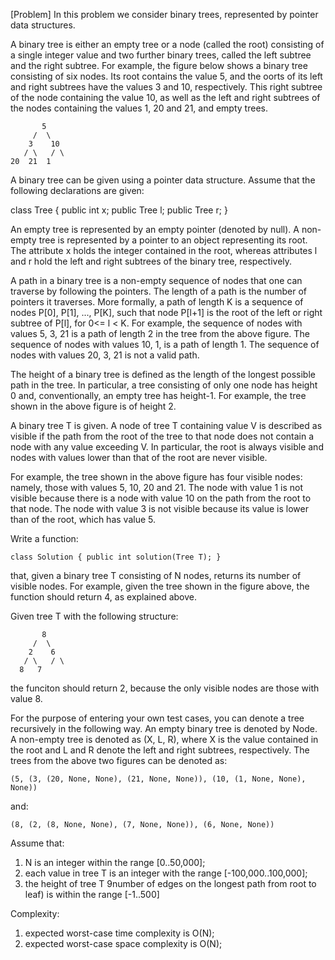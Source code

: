 [Problem]
In this problem we consider binary trees, represented by pointer data structures.

A binary tree is either an empty tree or a node (called the root) consisting of a single integer value and two further binary trees, called the left subtree and the right subtree.
For example, the figure below shows a binary tree consisting of six nodes. Its root contains the value 5, and the oorts of its left and right subtrees have the values 3 and 10, respectively. This right subtree of the node containing the value 10, as well as the left and right subtrees of the nodes containing the values 1, 20 and 21, and empty trees.


           5
         /  \
        3    10
       / \   / \
    20  21  1

A binary tree can be given using a pointer data structure. Assume that the following declarations are given:

class Tree {
  public int x;
  public Tree l;
  public Tree r;
}

An empty tree is represented by an empty pointer (denoted by null). A non-empty tree is represented by a pointer to an object representing its root. The attribute x holds the integer contained in the root, whereas attributes l and r hold the left and right subtrees of the binary tree, respectively.

A path in a binary tree is a non-empty sequence of nodes that one can traverse by following the pointers. The length of a path is the number of pointers it traverses.
More formally, a path of length K is a sequence of nodes P[0], P[1], ..., P[K], such that node P[l+1] is the root of the left or right subtree of P[l], for 0<= l < K. For example, the sequence of nodes with values 5, 3, 21 is a path of length 2 in the tree from the above figure. The sequence of nodes with values 10, 1, is a path of length 1. The sequence of nodes with values 20, 3, 21 is not a valid path.

The height of a binary tree is defined as the length of the longest possible path in the tree. In particular, a tree consisting of only one node has height 0 and, conventionally, an empty tree has height-1. For example, the tree shown in the above figure is of height 2.

A binary tree T is given. A node of tree T containing value V is described as visible if the path from the root of the tree to that node does not contain a node with any value exceeding V. In particular, the root is always visible and nodes with values lower than that of the root are never visible.

For example, the tree shown in the above figure has four visible nodes: namely, those with values 5, 10, 20 and 21. The node with value 1 is not visible because there is a node with value 10 on the path from the root to that node. The node with value 3 is not visible because its value is lower than of the root, which has value 5.

Write a function:

    class Solution { public int solution(Tree T); }

that, given a binary tree T consisting of N nodes, returns its number of visible nodes.
For example, given the tree shown in the figure above, the function should return 4, as explained above.

Given tree T with the following structure:


           8
         /  \
        2    6
       / \   / \
      8   7

the funciton should return 2, because the only visible nodes are those with value 8.

For the purpose of entering your own test cases, you can denote a tree recursively in the following way. An empty binary tree is denoted by Node. A non-empty tree is denoted as (X, L, R), where X is the value contained in the root and L and R denote the left and right subtrees, respectively. The trees from the above two figures can be denoted as:

    (5, (3, (20, None, None), (21, None, None)), (10, (1, None, None), None))

and:

    (8, (2, (8, None, None), (7, None, None)), (6, None, None))

Assume that:

1. N is an integer within the range [0..50,000];
2. each value in tree T is an integer with the range [-100,000..100,000];
3. the height of tree T 9number of edges on the longest path from root to leaf) is within the range [-1..500]

Complexity:
1. expected worst-case time complexity is O(N);
2. expected worst-case space complexity is O(N);

